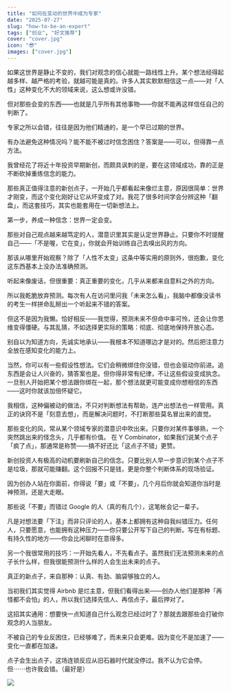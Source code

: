 ```yaml
---
title: "如何在变动的世界中成为专家"
date: "2025-07-27"
slug: "how-to-be-an-expert"
tags: ["创业", "好文推荐"]
cover: "cover.jpg"
icon: "😎"
images: ["cover.jpg"]
---
```

如果这世界是静止不变的，我们对观念的信心就能一路线性上升。某个想法经得起越多样、越严格的考验，就越可能是真的。许多人其实默默相信这一点——对「人性」这种变化不大的领域来说，这么想或许没错。



但对那些会变的东西——也就是几乎所有其他事物——你就不能再这样信任自己的判断了。



专家之所以会错，往往是因为他们精通的，是一个早已过期的世界。



有办法避免这种情况吗？能不能不被过时信念困住？答案是——可以，但得靠一点方法。



我曾经花了将近十年投资早期新创，而颇具讽刺的是，要在这领域成功，靠的正是不断砍掉重练信念的能力。



那些真正值得注意的新创点子，一开始几乎都看起来像烂主意，原因很简单：世界才刚变，而这个变化刚好让它从坏变成了对。我花了很多时间学会分辨这种「翻盘」，而这套技巧，其实也能套用在一切新想法上。



第一步，养成一种信念：世界一定会变。



那些对自己观点越来越笃定的人，潜意识里其实是认定世界静止。只要你不时提醒自己——「不是喔，它在变」，你就会开始训练自己去嗅出风的方向。



那该从哪里开始观察？除了「人性不太变」这条中等实用的原则外，很抱歉，变化这东西基本上没办法准确预测。



听起来像废话，但很重要：真正重要的变化，几乎从来都来自意料之外的方向。



所以我乾脆放弃预测。每次有人在访问里问我「未来怎么看」，我脑中都像没读书的考生一样拼命乱掰出一个听起来不错的答案。



但这不是因为我懒。恰好相反——我觉得，预测未来不但命中率可怜，还会让你思维变得僵硬。与其乱猜，不如选择更实际的策略：彻底、彻底地保持开放心态。



别自以为知道方向，先诚实地承认——我根本不知道哪边才是对的。然后把注意力全放在感知变化的能力上。



当然，你可以有一些假设性想法。它们会稍微绑住你没错，但也会驱动你前进。追东西是会让人兴奋的，猜答案也是。但你得非常有纪律，不让这些假设变成执念。
一旦别人开始把某个想法跟你绑在一起，那个想法就更可能变成你想相信的东西——这时你就该加倍怀疑它。



我相信，这种偏被动的做法，不只对判断想法有帮助，连产出想法也一样管用。真正的诀窍不是「刻意去想」，而是解决问题时，不打断那些莫名冒出来的直觉。



那些变化的风，常从某个领域专家的潜意识中吹出来。只要你对某件事够熟，一个突然跳出来的怪念头，几乎都有价值。
在 Y Combinator，如果我们说某个点子「疯了点」，那通常是称赞——搞不好还比「这点子不错」更赞。



新创投资人有极高的动机要刷新自己的信念。只要比别人早一步意识到某个点子不是垃圾，那就可能赚翻。这个回报不只是钱，更是你整个判断体系的现场验证。



因为创办人站在你面前，你得说「要」或「不要」，几个月后你就会知道你当时是神预测，还是大走眼。



那些说「不要」而错过 Google 的人（真的有几个），这笔帐会记一辈子。



凡是对想法要「下注」而非只评论的人，基本上都拥有这种自我纠错压力。任何人，只要愿意，也能拥有这种压力——你只要公开写下自己的判断。写在有标题、有持久性的地方——你会比闲聊时在意得多。



另一个我很常用的技巧：一开始先看人，不先看点子。虽然我们无法预测未来的点子长什么样，但我很能预测什么样的人会生出未来的点子。



真正的新点子，来自那种：认真、有劲、脑袋够独立的人。



当初我们其实觉得 Airbnb 是烂主意，但我们看得出来——创办人他们是那种「再怪都不会怕」的人，所以我们选择先信人、再信点子，最后押对了。



这招其实通用：想要快一点知道自己什么观念已经过时了？那就去跟那些会打破你观念的人当朋友。



不被自己的专业反困住，已经够难了，而未来只会更难。因为变化不是加速了——变化一直都在加速。



点子会生出点子，这场连锁反应从旧石器时代就没停过。我不认为它会停。
但⋯⋯也许我会错。（最好是）




![](https://prod-files-secure.s3.us-west-2.amazonaws.com/112d0858-5090-4d34-a606-b75eb8d65fd2/46476355-9cf3-4e99-9b7a-3531bc426380/1000202064.png?X-Amz-Algorithm=AWS4-HMAC-SHA256&X-Amz-Content-Sha256=UNSIGNED-PAYLOAD&X-Amz-Credential=ASIAZI2LB466WPDPHAYG%2F20250910%2Fus-west-2%2Fs3%2Faws4_request&X-Amz-Date=20250910T061933Z&X-Amz-Expires=3600&X-Amz-Security-Token=IQoJb3JpZ2luX2VjEHoaCXVzLXdlc3QtMiJHMEUCIQD01jt72hY4%2FqVbq0SgZSK9YiiLSS3RmFdJ39CNKZn0rwIgbcbz%2BkjaMpsJSNQmkadYfviSzQlrvK22%2FUuZ6fuAdxkqiAQI4%2F%2F%2F%2F%2F%2F%2F%2F%2F%2F%2FARAAGgw2Mzc0MjMxODM4MDUiDEGtoLRchr%2Fjpq5AkSrcA7GIq%2FpUTAGcS5B91EDARrtyQImUfJQotSTNY8BJkm9rpfsPBnMIZ7B%2B0UE61nBW%2B5mzZx5jpYS1QsTSRihCs6GKJyacNa2nex6r1xKMZARSxMq%2Fn%2FEU7hBydkeFVwBwVuRc2Iv0MZWOKV%2BWOHqpRigz1gKCVkaVaQOZ7M0ow4AHsmKoYPnlzs7H1YcwG7e5icZOptODA8V3BCRrovsko2mlK56RbBsdDL%2Fj9GnetC4oqj8puCpn53%2F62kB6dKneiI6SXGhJvhS9o1NYetOyGXehas4C03nRNtV3KxmX3dF6QffBUjmNxOabP6gyxXGKUODaeBFGz3qU8xA7O51xGvp3sQBCnde5FdTfsG2dkl%2BXowRkhxKF4S1jlow8cUGiCDaNMP2fJOsZRCu%2BSbUtMIr0PCiI2GiQBNZUIzVs%2Bl5Vw2Qb7KcXrmj4XBJn2NokKZZnC5xzPWlGhLmbzkBJiFfpmbKEUyDdf1Q6mWhT7jkcIu6Gh2PLFUG7v6hG6bfGQas0Ze2ZqCosjipA7X%2BKOK6z%2BIoWY2lcgFL3tgBvM%2BRcCrOltR6S%2F61lbc2KiTz%2BuGV9nR0lDDPhyUd%2B4gT1s8e2CPKUIANJIeVBbX1L6VgRJasrcUafmB0HrOcbMKW1g8YGOqUBBnp6SW%2BE0ZKKwPetrOzyO9Ke7gKvybhGVmt%2Fm8gfIEf0a3yhuGZdErjGd%2FvSblaRYE9xMDvaIXqYg0tsHpRqKcBDdszUM4BvLbwRfN2NXFeygza%2BBoiRcPZcYOzXB%2FbM8FBAbws7rz3pkcaBN1aIX1udHP7OkGyNk9cHLsB3E42XfVbOgKhV55PNIgxHj5P1%2BPVc9qzkVs8%2F6557lZ%2BkGyaaYlnL&X-Amz-Signature=ac40637e9be98b1ae884848a77cda0cc2fbc7741f05cdfde4211e616c48bf1fa&X-Amz-SignedHeaders=host&x-amz-checksum-mode=ENABLED&x-id=GetObject)

